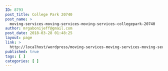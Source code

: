 ```yaml
---
ID: 8793
post_title: College Park 20740
post_name: >
  moving-services-moving-services-moving-services-collegepark-20740
author: mrgabonijeff@gmail.com
post_date: 2018-03-28 01:48:25
layout: page
link: >
  http://localhost/wordpress/moving-services-moving-services-moving-services-collegepark-20740/
published: true
tags: [ ]
categories: [ ]
---
```

